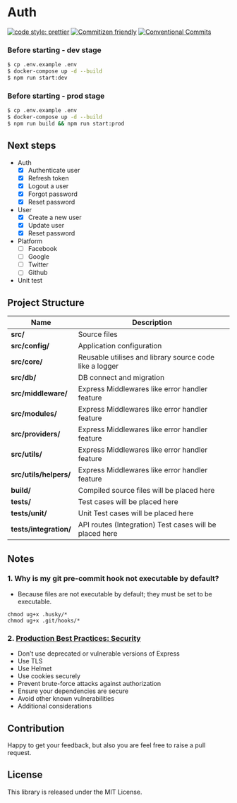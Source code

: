 # Auth

[![code style: prettier](https://img.shields.io/badge/code_style-prettier-ff69b4.svg)](http://prettier.io) [![Commitizen friendly](https://img.shields.io/badge/commitizen-friendly-brightgreen.svg)](http://commitizen.github.io/cz-cli/) [![Conventional Commits](https://img.shields.io/badge/Conventional%20Commits-1.0.0-yellow.svg)](https://conventionalcommits.org)


### Before starting - dev stage
```bash
$ cp .env.example .env
$ docker-compose up -d --build
$ npm run start:dev
```

### Before starting - prod stage
```bash
$ cp .env.example .env
$ docker-compose up -d --build
$ npm run build && npm run start:prod
```

## Next steps
  - Auth
    - [X] Authenticate user
    - [X] Refresh token
    - [X] Logout a user
    - [X] Forgot password
    - [X] Reset password
  - User
    - [X] Сreate a new user
    - [X] Update user
    - [X] Reset password
  - Platform
    - [ ] Facebook
    - [ ] Google
    - [ ] Twitter
    - [ ] Github
  - Unit test

## Project Structure

| Name                        | Description                                             |
| --------------------------- | ------------------------------------------------------- |
| **src/**                    | Source files                                            |
| **src/config/**             | Application configuration                               |
| **src/core/**               | Reusable utilises and library source code like a logger |
| **src/db/**                 | DB connect and migration                                |
| **src/middleware/**         | Express Middlewares like error handler feature          |
| **src/modules/**            | Express Middlewares like error handler feature          |
| **src/providers/**          | Express Middlewares like error handler feature          |
| **src/utils/**              | Express Middlewares like error handler feature          |
| **src/utils/helpers/**      | Express Middlewares like error handler feature          |
| **build/**                  | Compiled source files will be placed here               |
| **tests/**                  | Test cases will be placed here                          |
| **tests/unit/**             | Unit Test cases will be placed here                     |
| **tests/integration/**      | API routes (Integration) Test cases will be placed here |

## Notes

### 1. Why is my git pre-commit hook not executable by default?

- Because files are not executable by default; they must be set to be executable.

```
chmod ug+x .husky/*
chmod ug+x .git/hooks/*
```

### 2. [Production Best Practices: Security](https://expressjs.com/en/advanced/best-practice-security.html)

- Don’t use deprecated or vulnerable versions of Express
- Use TLS
- Use Helmet
- Use cookies securely
- Prevent brute-force attacks against authorization
- Ensure your dependencies are secure
- Avoid other known vulnerabilities
- Additional considerations

## Contribution

Happy to get your feedback, but also you are feel free to raise a pull request.

## License

This library is released under the MIT License.

